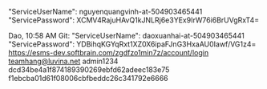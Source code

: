 "ServiceUserName": nguyenquangvinh-at-504903465441
"ServicePassword": XCMV4RajuHAvQ1kJNLRj6e3YEx9IrW76i6BrUVgRxT4=

Dao, 10:58 AM
Git: 
"ServiceUserName": daoxuanhai-at-504903465441
"ServicePassword": YDBihqKGYqRxt1XZ0X6ipaFJnG3HxaAU0Iawf/VG1z4=
https://esms-dev.softbrain.com/zgdfzo1min7z/account/login
teamhang@luvina.net
admin1234
dcd34be4a1f874189390269ebfd62adeec183e75
f1ebcba01d61f08006cbfbeddc26c341792e6666
